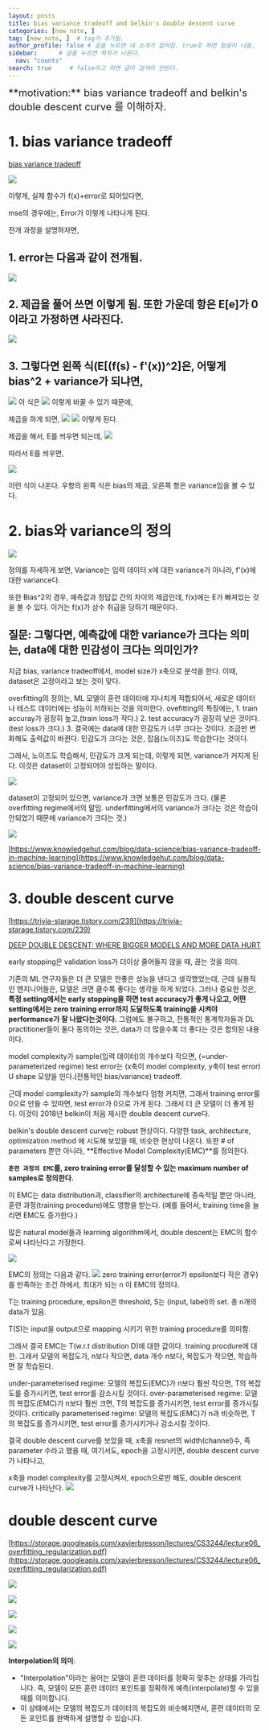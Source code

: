 ```yaml
---
layout: posts
title: bias variance tradeoff and belkin's double descent curve
categories: [new_note, ]
tag: [new_note, ]  # tag가 추가됨.
author_profile: false # 글을 누르면 내 소개가 없어짐. true로 하면 얼굴이 나옴.
sidebar:      # 글을 누르면 목차가 나온다.
  nav: "counts" 
search: true     # false라고 하면 글이 검색이 안된다.
---
```


<div class="notice--info" markdown="1" style='font-size: 20px'>
**motivation:**  bias variance tradeoff and belkin's double descent curve 를 이해하자.
</div>


# 1. bias variance tradeoff
[bias variance tradeoff](https://moon-walker.medium.com/bias-variance-trade-off-%EC%97%90-%EB%8C%80%ED%95%B4-%EC%9D%B4%ED%95%B4%ED%95%98%EA%B8%B0-39453e5044db)


![](../../images/20240704-2024-07-04-bias%20variance%20tradeoff%20and%20belkin's%20double%20descent%20curve-1.png)

이렇게, 실제 함수가 f(x)+error로 되어있다면, 

mse의 경우에는, Error가 이렇게 나타나게 된다. 

전개 과정을 설명하자면, 

## 1. error는 다음과 같이 전개됨.

![](../../images/20240704-2024-07-04-bias%20variance%20tradeoff%20and%20belkin's%20double%20descent%20curve-2.png)

## 2. 제곱을 풀어 쓰면 이렇게 됨. 또한 가운데 항은 E\[e\]가 0이라고 가정하면 사라진다.

![](../../images/20240704-2024-07-04-bias%20variance%20tradeoff%20and%20belkin's%20double%20descent%20curve-3.png)


## 3. 그렇다면 왼쪽 식(E\[(f(s) - f'(x))^2\]은, 어떻게 bias^2 + variance가 되냐면,
![](../../images/20240704-2024-07-04-bias%20variance%20tradeoff%20and%20belkin's%20double%20descent%20curve-4.png) 이 식은 ![](../../images/Pasted%20image%2020240704112253.png) 이렇게 바꿀 수 있기 때문에,

제곱을 하게 되면, ![](../../images/20240704-2024-07-04-bias%20variance%20tradeoff%20and%20belkin's%20double%20descent%20curve-5.png) ![](../../images/20240704-2024-07-04-bias%20variance%20tradeoff%20and%20belkin's%20double%20descent%20curve-6.png) 이렇게 된다.


제곱을 해서, E를 씌우면 되는데, 
![](../../images/20240704-2024-07-04-bias%20variance%20tradeoff%20and%20belkin's%20double%20descent%20curve-8.png)

따라서 E를 씌우면, 

![](../../images/20240704-2024-07-04-bias%20variance%20tradeoff%20and%20belkin's%20double%20descent%20curve-10.png)

이런 식이 나온다. 우항의 왼쪽 식은 bias의 제곱, 오른쪽 항은 variance임을 볼 수 있다.

# 2.  bias와 variance의 정의

![](../../images/20240704-2024-07-04-bias%20variance%20tradeoff%20and%20belkin's%20double%20descent%20curve-11.png)

정의를 자세하게 보면, Variance는 입력 데이터 x에 대한 variance가 아니라, f'(x)에 대한 variance다. 

또한 Bias^2의 경우, 예측값과 정답값 간의 차이의 제곱인데, f(x)에는 E가 빠져있는 것을 볼 수 있다. 이거는 f(x)가 상수 취급을 당하기 때문이다.


## 질문: 그렇다면, 예측값에 대한 variance가 크다는 의미는, data에 대한 민감성이 크다는 의미인가?


지금 bias, variance tradeoff에서, model size가 x축으로 분석을 한다. 이때, dataset은 고정이라고 보는 것이 맞다.

overfitting의 정의는, ML 모델이 훈련 데이터에 지나치게 적합되어서, 새로운 데이터나 테스트 데이터에는 성능이 저하되는 것을 의미한다. ovefitting의 특징에는, 1. train accuray가 굉장히 높고,(train loss가 작다.) 2. test accuracy가 굉장히 낮은 것이다.(test loss가 크다.) 3.  결국에는 data에 대한 민감도가 너무 크다는 것이다. 조금만 변화해도 출력값이 바뀐다. 민감도가 크다는 것은, 잡음(노이즈)도 학습한다는 것이다.


그래서, 노이즈도 학습해서, 민감도가 크게 되는데, 이렇게 되면, variance가 커지게 된다. 이것은 dataset이 고정되어야 성립하는 말이다.

![](../../images/20240704-2024-07-04-bias%20variance%20tradeoff%20and%20belkin's%20double%20descent%20curve-12.png)

dataset이 고정되어 있으면, variance가 크면 보통은 민감도가 크다. (물론 overfitting regime에서의 말임. underfitting에서의 variance가 크다는 것은 학습이 안되었기 때문에 variance가 크다는 것.)


![](../../images/20240704-2024-07-04-bias%20variance%20tradeoff%20and%20belkin's%20double%20descent%20curve-13.png)

[https://www.knowledgehut.com/blog/data-science/bias-variance-tradeoff-in-machine-learning](https://www.knowledgehut.com/blog/data-science/bias-variance-tradeoff-in-machine-learning)



# 3. double descent curve

[https://trivia-starage.tistory.com/239](https://trivia-starage.tistory.com/239)

[DEEP DOUBLE DESCENT: WHERE BIGGER MODELS AND MORE DATA HURT](https://arxiv.org/pdf/1912.02292)

early stopping은 validation loss가 더이상 줄어들지 않을 때, 끊는 것을 의미.

기존의 ML 연구자들은 더 큰 모델은 안좋은 성능을 낸다고 생각했었는데, 근데 실용적인 엔지니어들은, 모델은 크면 클수록 좋다는 생각을 하게 되었다. 그러나 중요한 것은, **특정 setting에서는 early stopping을 하면 test accuracy가 좋게 나오고, 어떤 setting에서는 zero training error까지 도달하도록 training을 시켜야 performance가 잘 나왔다는것이다.** 그럼에도 불구하고, 전통적인 통계학자들과 DL practitioner들이 둘다 동의하는 것은, data가 더 많을수록 더 좋다는 것은 합의된 내용이다.

model complexity가 sample(입력 데이터)의 개수보다 작으면, (=under-parameterized regime) test error는 (x축이 model complexity, y축이 test error) U shape 모양을 띤다.(전통적인 bias/variance) tradeoff.

근데 model complexity가 sample의 개수보다 엄청 커지면, 그래서 training error를 0으로 만들 수 있따면, test error가 0으로 가게 된다. 그래서 더 큰 모델이 더 좋게 된다. 이것이 2018년 belkin이 처음 제시한 double descent curve다.

belkin's double descent curve는 robust 현상이다. 다양한 task, architecture, optimization method 에 시도해 보았을 때, 비슷한 현상이 나온다. 또한 # of parameters 뿐만 아니라, **Effective Model Complexity(EMC)**를 정의한다. 

**`훈련 과정의 EMC`를, zero training error를 달성할 수 있는 maximum number of samples로 정의한다.**

이 EMC는 data distribution과, classifier의 architecture에 종속적일 뿐만 아니라, 훈련 과정(training procedure)에도 영향을 받는다. (예를 들어서, training time을 늘리면 EMC도 증가한다.)

많은 natural model들과 learning algorithm에서, double descent는 EMC의 함수로써 나타난다고 가정한다.

![](../../images/20240704-2024-07-04-bias%20variance%20tradeoff%20and%20belkin's%20double%20descent%20curve-14.png)

EMC의 정의는 다음과 같다. ![](../../images/20240704-2024-07-04-bias%20variance%20tradeoff%20and%20belkin's%20double%20descent%20curve-16.png) zero training error(error가 epsilon보다 작은 경우)를 만족하는 조건 하에서, 최대가 되는 n 이 EMC의 정의다. 

T는 training procedure, epsilon은 threshold, S는 (input, label)의 set. 총 n개의 data가 있음.

T(S)는 input을 output으로 mapping 시키기 위한 training procedure를 의미함.

그래서 결국 EMC는 T(w.r.t distribution D)에 대한 값이다. training procdure에 대한. 그래서 모델의 복잡도가, n보다 작으면, data 개수 n보다, 복잡도가 작으면, 학습하면 잘 학습된다.

under-parameterised regime: 모델의 복잡도(EMC)가 n보다 훨씬 작으면, T의 복잡도를 증가시키면, test error를 감소시킬 것이다.
over-parameterised regime: 모델의 복잡도(EMC)가 n보다 훨씬 크면, T의 복잡도를 증가시키면, test error를 증가시킬 것이다.
critically parameterised regime: 모델의 복잡도(EMC)가 n과 비슷하면, T의 복잡도를 증가시키면, test error를 증가시키거나 감소시킬 것이다.



결국 double descent curve를 보았을 때, x축을 resnet의 width(channel)수, 즉 parameter 수라고 했을 때, 여기서도, epoch을 고정시키면, double descent curve가 나타나고, 

x축을 model complexity를 고정시켜서, epoch으로만 해도, double descent curve가 나타난다.
![](../../images/20240704-2024-07-04-bias%20variance%20tradeoff%20and%20belkin's%20double%20descent%20curve-17.png)


# double descent curve

[https://storage.googleapis.com/xavierbresson/lectures/CS3244/lecture06_overfitting_regularization.pdf](https://storage.googleapis.com/xavierbresson/lectures/CS3244/lecture06_overfitting_regularization.pdf)


![](../../images/20240705-2024-07-04-bias%20variance%20tradeoff%20and%20belkin's%20double%20descent%20curve-4.png)

![](../../images/20240705-2024-07-04-bias%20variance%20tradeoff%20and%20belkin's%20double%20descent%20curve-5.png)

![](../../images/20240705-2024-07-04-bias%20variance%20tradeoff%20and%20belkin's%20double%20descent%20curve-3.png)


![](../../images/20240705-2024-07-04-bias%20variance%20tradeoff%20and%20belkin's%20double%20descent%20curve-1.png)

![](../../images/20240705-2024-07-04-bias%20variance%20tradeoff%20and%20belkin's%20double%20descent%20curve-2.png)



**Interpolation의 의미**:

- "Interpolation"이라는 용어는 모델이 훈련 데이터를 정확히 맞추는 상태를 가리킵니다. 즉, 모델이 모든 훈련 데이터 포인트를 정확하게 예측(interpolate)할 수 있을 때를 의미합니다.
- 이 상태에서는 모델의 복잡도가 데이터의 복잡도와 비슷해지면서, 훈련 데이터의 모든 포인트를 완벽하게 설명할 수 있습니다.
